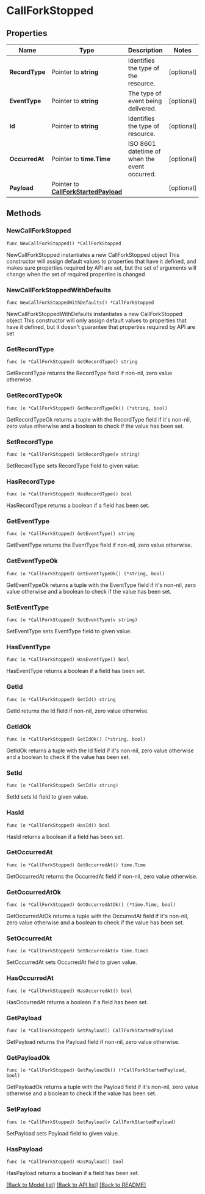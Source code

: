 # CallForkStopped

## Properties

Name | Type | Description | Notes
------------ | ------------- | ------------- | -------------
**RecordType** | Pointer to **string** | Identifies the type of the resource. | [optional] 
**EventType** | Pointer to **string** | The type of event being delivered. | [optional] 
**Id** | Pointer to **string** | Identifies the type of resource. | [optional] 
**OccurredAt** | Pointer to **time.Time** | ISO 8601 datetime of when the event occurred. | [optional] 
**Payload** | Pointer to [**CallForkStartedPayload**](CallForkStartedPayload.md) |  | [optional] 

## Methods

### NewCallForkStopped

`func NewCallForkStopped() *CallForkStopped`

NewCallForkStopped instantiates a new CallForkStopped object
This constructor will assign default values to properties that have it defined,
and makes sure properties required by API are set, but the set of arguments
will change when the set of required properties is changed

### NewCallForkStoppedWithDefaults

`func NewCallForkStoppedWithDefaults() *CallForkStopped`

NewCallForkStoppedWithDefaults instantiates a new CallForkStopped object
This constructor will only assign default values to properties that have it defined,
but it doesn't guarantee that properties required by API are set

### GetRecordType

`func (o *CallForkStopped) GetRecordType() string`

GetRecordType returns the RecordType field if non-nil, zero value otherwise.

### GetRecordTypeOk

`func (o *CallForkStopped) GetRecordTypeOk() (*string, bool)`

GetRecordTypeOk returns a tuple with the RecordType field if it's non-nil, zero value otherwise
and a boolean to check if the value has been set.

### SetRecordType

`func (o *CallForkStopped) SetRecordType(v string)`

SetRecordType sets RecordType field to given value.

### HasRecordType

`func (o *CallForkStopped) HasRecordType() bool`

HasRecordType returns a boolean if a field has been set.

### GetEventType

`func (o *CallForkStopped) GetEventType() string`

GetEventType returns the EventType field if non-nil, zero value otherwise.

### GetEventTypeOk

`func (o *CallForkStopped) GetEventTypeOk() (*string, bool)`

GetEventTypeOk returns a tuple with the EventType field if it's non-nil, zero value otherwise
and a boolean to check if the value has been set.

### SetEventType

`func (o *CallForkStopped) SetEventType(v string)`

SetEventType sets EventType field to given value.

### HasEventType

`func (o *CallForkStopped) HasEventType() bool`

HasEventType returns a boolean if a field has been set.

### GetId

`func (o *CallForkStopped) GetId() string`

GetId returns the Id field if non-nil, zero value otherwise.

### GetIdOk

`func (o *CallForkStopped) GetIdOk() (*string, bool)`

GetIdOk returns a tuple with the Id field if it's non-nil, zero value otherwise
and a boolean to check if the value has been set.

### SetId

`func (o *CallForkStopped) SetId(v string)`

SetId sets Id field to given value.

### HasId

`func (o *CallForkStopped) HasId() bool`

HasId returns a boolean if a field has been set.

### GetOccurredAt

`func (o *CallForkStopped) GetOccurredAt() time.Time`

GetOccurredAt returns the OccurredAt field if non-nil, zero value otherwise.

### GetOccurredAtOk

`func (o *CallForkStopped) GetOccurredAtOk() (*time.Time, bool)`

GetOccurredAtOk returns a tuple with the OccurredAt field if it's non-nil, zero value otherwise
and a boolean to check if the value has been set.

### SetOccurredAt

`func (o *CallForkStopped) SetOccurredAt(v time.Time)`

SetOccurredAt sets OccurredAt field to given value.

### HasOccurredAt

`func (o *CallForkStopped) HasOccurredAt() bool`

HasOccurredAt returns a boolean if a field has been set.

### GetPayload

`func (o *CallForkStopped) GetPayload() CallForkStartedPayload`

GetPayload returns the Payload field if non-nil, zero value otherwise.

### GetPayloadOk

`func (o *CallForkStopped) GetPayloadOk() (*CallForkStartedPayload, bool)`

GetPayloadOk returns a tuple with the Payload field if it's non-nil, zero value otherwise
and a boolean to check if the value has been set.

### SetPayload

`func (o *CallForkStopped) SetPayload(v CallForkStartedPayload)`

SetPayload sets Payload field to given value.

### HasPayload

`func (o *CallForkStopped) HasPayload() bool`

HasPayload returns a boolean if a field has been set.


[[Back to Model list]](../README.md#documentation-for-models) [[Back to API list]](../README.md#documentation-for-api-endpoints) [[Back to README]](../README.md)


